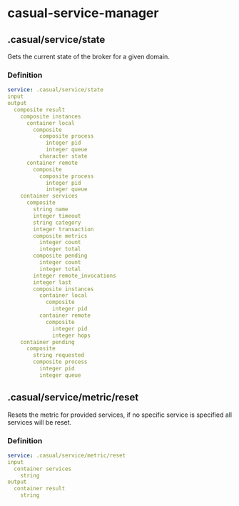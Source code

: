 # casual-service-manager

## .casual/service/state

Gets the current state of the broker for a given domain.

### Definition

```yaml
service: .casual/service/state
input
output
  composite result
    composite instances
      container local
        composite 
          composite process
            integer pid
            integer queue
          character state
      container remote
        composite 
          composite process
            integer pid
            integer queue
    container services
      composite 
        string name
        integer timeout
        string category
        integer transaction
        composite metrics
          integer count
          integer total
        composite pending
          integer count
          integer total
        integer remote_invocations
        integer last
        composite instances
          container local
            composite 
              integer pid
          container remote
            composite 
              integer pid
              integer hops
    container pending
      composite 
        string requested
        composite process
          integer pid
          integer queue

```

## .casual/service/metric/reset

Resets the metric for provided services, if no specific service is specified all services will be reset.

### Definition

```yaml
service: .casual/service/metric/reset
input
  container services
    string 
output
  container result
    string 
```

